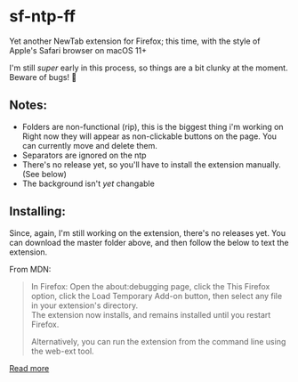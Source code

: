 # sf-ntp-ff
 Yet another NewTab extension for Firefox; this time, with the style of Apple's Safari browser on macOS 11+

 I'm still *super* early in this process, so things are a bit clunky at the moment. Beware of bugs! 👻
 
## Notes:
- Folders are non-functional (rip), this is the biggest thing i'm working on  
  Right now they will appear as non-clickable buttons on the page. You can currently move and delete them.
- Separators are ignored on the ntp
- There's no release yet, so you'll have to install the extension manually. (See below)
- The background isn't *yet* changable

## Installing:  
Since, again, I'm still working on the extension, there's no releases yet. You can download the master folder above, and then follow the below to text the extension.

From MDN:
> In Firefox: Open the about:debugging page, click the This Firefox option, click the Load Temporary Add-on button, then select any file in your extension's directory.  
> The extension now installs, and remains installed until you restart Firefox.
>   
> Alternatively, you can run the extension from the command line using the web-ext tool.

[Read more](https://developer.mozilla.org/en-US/docs/Mozilla/Add-ons/WebExtensions/Your_first_WebExtension#trying_it_out)

